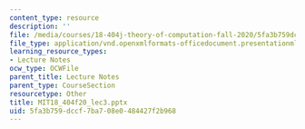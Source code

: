 ```yaml
---
content_type: resource
description: ''
file: /media/courses/18-404j-theory-of-computation-fall-2020/5fa3b759dccf7ba708e0484427f2b968_MIT18_404f20_lec3.pptx
file_type: application/vnd.openxmlformats-officedocument.presentationml.presentation
learning_resource_types:
- Lecture Notes
ocw_type: OCWFile
parent_title: Lecture Notes
parent_type: CourseSection
resourcetype: Other
title: MIT18_404f20_lec3.pptx
uid: 5fa3b759-dccf-7ba7-08e0-484427f2b968
---
```

